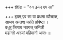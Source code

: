 +++
title = "०१ इयम् एव सा"

+++
इयम् एव सा या प्रथमा व्यौच्छत्  
साप्स्व् अन्तश् चरति प्रविष्टा ।  
वधूर् जिगाय नवगज् जनित्री  
महान्तो अस्यां महिमानो अन्तः ॥